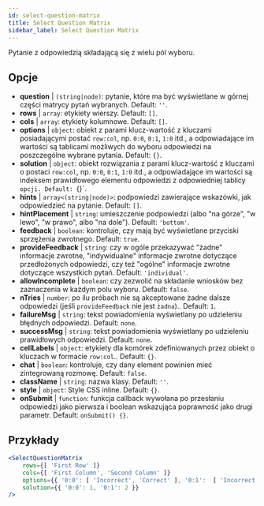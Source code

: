 ```yaml
---
id: select-question-matrix
title: Select Question Matrix
sidebar_label: Select Question Matrix
---
```


Pytanie z odpowiedzią składającą się z wielu pól wyboru.

## Opcje

* __question__ | `(string|node)`: pytanie, które ma być wyświetlane w górnej części matrycy pytań wybranych. Default: `''`.
* __rows__ | `array`: etykiety wierszy. Default: `[]`.
* __cols__ | `array`: etykiety kolumnowe. Default: `[]`.
* __options__ | `object`: obiekt z parami klucz-wartość z kluczami posiadającymi postać `row:col`, np. `0:0`, `0:1`, `1:0` itd., a odpowiadające im wartości są tablicami możliwych do wyboru odpowiedzi na poszczególne wybrane pytania. Default: `{}`.
* __solution__ | `object`: obiekt rozwiązania z parami klucz-wartość z kluczami o postaci `row:col`, np. `0:0`, `0:1`, `1:0` itd., a odpowiadające im wartości są indeksem prawidłowego elementu odpowiedzi z odpowiedniej tablicy `opcji. Default: `{}`.
* __hints__ | `array<(string|node)>`: podpowiedzi zawierające wskazówki, jak odpowiedzieć na pytanie. Default: `[]`.
* __hintPlacement__ | `string`: umieszczenie podpowiedzi (albo "na górze", "w lewo", "w prawo", albo "na dole"). Default: `'bottom'`.
* __feedback__ | `boolean`: kontroluje, czy mają być wyświetlane przyciski sprzężenia zwrotnego. Default: `true`.
* __provideFeedback__ | `string`: czy w ogóle przekazywać "żadne" informacje zwrotne, "indywidualne" informacje zwrotne dotyczące przedłożonych odpowiedzi, czy też "ogólne" informacje zwrotne dotyczące wszystkich pytań. Default: `'individual'`.
* __allowIncomplete__ | `boolean`: czy zezwolić na składanie wniosków bez zaznaczenia w każdym polu wyboru. Default: `false`.
* __nTries__ | `number`: po ilu próbach nie są akceptowane żadne dalsze odpowiedzi (jeśli `provideFeedback` nie jest `żadna`).. Default: `1`.
* __failureMsg__ | `string`: tekst powiadomienia wyświetlany po udzieleniu błędnych odpowiedzi. Default: `none`.
* __successMsg__ | `string`: tekst powiadomienia wyświetlany po udzieleniu prawidłowych odpowiedzi. Default: `none`.
* __cellLabels__ | `object`: etykiety dla komórek zdefiniowanych przez obiekt o kluczach w formacie `row:col`.. Default: `{}`.
* __chat__ | `boolean`: kontroluje, czy dany element powinien mieć zintegrowaną rozmowę. Default: `false`.
* __className__ | `string`: nazwa klasy. Default: `''`.
* __style__ | `object`: Style CSS inline. Default: `{}`.
* __onSubmit__ | `function`: funkcja callback wywołana po przesłaniu odpowiedzi jako pierwsza i boolean wskazująca poprawność jako drugi parametr. Default: `onSubmit() {}`.


## Przykłady

```jsx live
<SelectQuestionMatrix
    rows={[ 'First Row' ]} 
    cols={[ 'First Column', 'Second Column' ]} 
    options={{ '0:0': [ 'Incorrect', 'Correct' ], '0:1':  [ 'Incorrect', 'Incorrect', 'Correct' ] }} 
    solution={{ '0:0': 1, '0:1': 2 }}
/>
```
